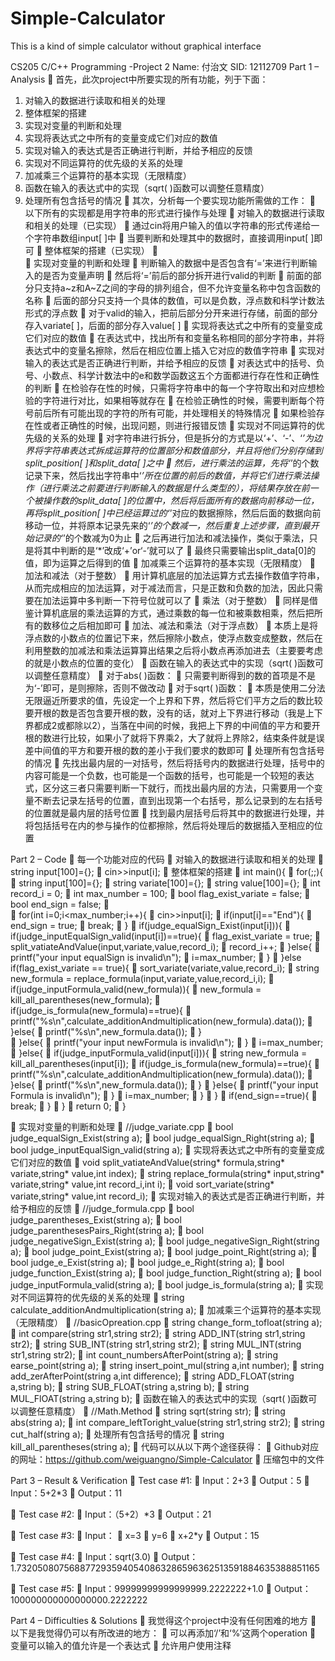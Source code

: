 # Simple-Calculator
This is a kind of simple calculator without graphical interface

CS205 C/C++ Programming -Project 2
Name: 付治文
SID: 12112709
Part 1 – Analysis
	首先，此次project中所要实现的所有功能，列于下面：
1. 对输入的数据进行读取和相关的处理
2. 整体框架的搭建
3. 实现对变量的判断和处理
4. 实现将表达式之中所有的变量变成它们对应的数值
5. 实现对输入的表达式是否正确进行判断，并给予相应的反馈
6. 实现对不同运算符的优先级的关系的处理
7. 加减乘三个运算符的基本实现（无限精度）
8. 函数在输入的表达式中的实现（sqrt( )函数可以调整任意精度）
9. 处理所有包含括号的情况
	其次，分析每一个要实现功能所需做的工作：
	以下所有的实现都是用字符串的形式进行操作与处理
	对输入的数据进行读取和相关的处理（已实现）
	通过cin将用户输入的值以字符串的形式传递给一个字符串数组input[ ]中
	当要判断和处理其中的数据时，直接调用input[ ]即可
	整体框架的搭建（已实现）
	 
	实现对变量的判断和处理
	判断输入的数据中是否包含有‘=’来进行判断输入的是否为变量声明
	然后将‘=’前后的部分拆开进行valid的判断
	前面的部分只支持a~z和A~Z之间的字母的排列组合，但不允许变量名称中包含函数的名称
	后面的部分只支持一个具体的数值，可以是负数，浮点数和科学计数法形式的浮点数
	对于valid的输入，把前后部分分开来进行存储，前面的部分存入variate[ ]，后面的部分存入value[ ]
	实现将表达式之中所有的变量变成它们对应的数值
	在表达式中，找出所有和变量名称相同的部分字符串，并将表达式中的变量名擦除，然后在相应位置上插入它对应的数值字符串
	实现对输入的表达式是否正确进行判断，并给予相应的反馈
	对表达式中的括号、负号、小数点、科学计数法中的e和数学函数这五个方面都进行存在性和正确性的判断
	在检验存在性的时候，只需将字符串中的每一个字符取出和对应想检验的字符进行对比，如果相等就存在
	在检验正确性的时候，需要判断每个符号前后所有可能出现的字符的所有可能，并处理相关的特殊情况
	如果检验存在性或者正确性的时候，出现问题，则进行报错反馈
	实现对不同运算符的优先级的关系的处理
	对字符串进行拆分，但是拆分的方式是以‘+’、‘-’、‘*’为边界将字符串表达式拆成运算符的位置部分和数值部分，并且将他们分别存储到split_position[ ]和split_data[ ]之中
	然后，进行乘法的运算，先将‘*’的个数记录下来，然后找出字符串中‘*’所在位置的前后的数值，并将它们进行乘法操作（进行乘法之前要进行判断输入的数据是什么类型的），将结果存放在前一个被操作数的split_data[ ]的位置中，然后将后面所有的数据向前移动一位，再将split_position[ ]中已经运算过的‘*’对应的数据擦除，然后后面的数据向前移动一位，并将原本记录先来的‘*’的个数减一，然后重复上述步骤，直到最开始记录的‘*’的个数减为0为止
	之后再进行加法和减法操作，类似于乘法，只是将其中判断的是‘*’改成‘+’or‘-’就可以了
	最终只需要输出split_data[0]的值，即为运算之后得到的值
	加减乘三个运算符的基本实现（无限精度）
	加法和减法（对于整数）
	用计算机底层的加法运算方式去操作数值字符串，从而完成相应的加法运算，对于减法而言，只是正数和负数的加法，因此只需要在加法运算中多判断一下符号位就可以了
	乘法（对于整数）
	同样是借鉴计算机底层的乘法运算的方式，通过乘数的每一位和被乘数相乘，然后把所有的数移位之后相加即可
	加法、减法和乘法（对于浮点数）
	本质上是将浮点数的小数点的位置记下来，然后擦除小数点，使浮点数变成整数，然后在利用整数的加减法和乘法运算算出结果之后将小数点再添加进去（主要要考虑的就是小数点的位置的变化）
	函数在输入的表达式中的实现（sqrt( )函数可以调整任意精度）
	对于abs( )函数：
	只需要判断得到的数的首项是不是为‘-’即可，是则擦除，否则不做改动
	对于sqrt( )函数：
	本质是使用二分法无限逼近所要求的值，先设定一个上界和下界，然后将它们平方之后的数比较要开根的数是否包含要开根的数，没有的话，就对上下界进行移动（我是上下界都成2或都除以2），当落在中间的时候，我把上下界的中间值的平方和要开根的数进行比较，如果小了就将下界乘2，大了就将上界除2，结束条件就是误差中间值的平方和要开根的数的差小于我们要求的数即可
	处理所有包含括号的情况 
	先找出最内层的一对括号，然后将括号内的数据进行处理，括号中的内容可能是一个负数，也可能是一个函数的括号，也可能是一个较短的表达式，区分这三者只需要判断一下就行，而找出最内层的方法，只需要用一个变量不断去记录左括号的位置，直到出现第一个右括号，那么记录到的左右括号的位置就是最内层的括号位置
	找到最内层括号后将其中的数据进行处理，并将包括括号在内的参与操作的位都擦除，然后将处理后的数据插入至相应的位置

Part 2 – Code
	每一个功能对应的代码
	对输入的数据进行读取和相关的处理
	string input[100]={};
	cin>>input[i];
	整体框架的搭建
	int main(){
	    for(;;){
	        string input[100]={};
	        string variate[100]={};
	        string value[100]={};
	        int record_i = 0;
	        int max_number = 100;
	        bool flag_exist_variate = false;
	        bool end_sign = false;
	
	        for(int i=0;i<max_number;i++){
	            cin>>input[i];
	            if(input[i]=="End"){
	                end_sign = true;
	                break;
	            }
	            if(judge_equalSign_Exist(input[i])){
	                if(judge_inputEqualSign_valid(input[i])==true){
	                    flag_exist_variate = true;
	                    split_vatiateAndValue(input,variate,value,record_i);
	                    record_i++;
	                }else{
	                    printf("your input equalSign is invalid\n");
	                    i=max_number;
	                }
	            }else if(flag_exist_variate == true){
	                sort_variate(variate,value,record_i);
	                string new_formula = replace_formula(input,variate,value,record_i,i);
	                if(judge_inputFormula_valid(new_formula)){
	                    new_formula = kill_all_parentheses(new_formula);
	                    if(judge_is_formula(new_formula)==true){
	                        printf("%s\n",calculate_additionAndmultiplication(new_formula).data());
	                    }else{
	                        printf("%s\n",new_formula.data());
	                    }               
	                }else{
	                    printf("your input newFormula is invalid\n");
	                }
	                i=max_number;
	            }else{
	                if(judge_inputFormula_valid(input[i])){
	                    string new_formula = kill_all_parentheses(input[i]);
	                    if(judge_is_formula(new_formula)==true){
	                        printf("%s\n",calculate_additionAndmultiplication(new_formula).data());
	                    }else{
	                        printf("%s\n",new_formula.data());
	                    }
	                }else{
	                    printf("your input Formula is invalid\n");
	                }
	                i=max_number;
	            }
	        }
	        if(end_sign==true){
	            break;
	        }
	    }
	    return 0;
	}

	实现对变量的判断和处理
	//judge_variate.cpp
	bool judge_equalSign_Exist(string a);
	bool judge_equalSign_Right(string a);
	bool judge_inputEqualSign_valid(string a);
	实现将表达式之中所有的变量变成它们对应的数值
	void split_vatiateAndValue(string* formula,string* variate,string* value,int index);
	string replace_formula(string* input,string* variate,string* value,int record_i,int i);
	void sort_variate(string* variate,string* value,int record_i);
	实现对输入的表达式是否正确进行判断，并给予相应的反馈
	//judge_formula.cpp
	bool judge_parentheses_Exist(string a);
	bool judge_parenthesesPairs_Right(string a);
	bool judge_negativeSign_Exist(string a);
	bool judge_negativeSign_Right(string a);
	bool judge_point_Exist(string a);
	bool judge_point_Right(string a);
	bool judge_e_Exist(string a);
	bool judge_e_Right(string a);
	bool judge_function_Exist(string a);
	bool judge_function_Right(string a);
	bool judge_inputFormula_valid(string a);
	bool judge_is_formula(string a);
	实现对不同运算符的优先级的关系的处理
	string calculate_additionAndmultiplication(string a);
	加减乘三个运算符的基本实现（无限精度）
	//basicOpreation.cpp
	string change_form_tofloat(string a);
	int compare(string str1,string str2);
	string ADD_INT(string str1,string str2);
	string SUB_INT(string str1,string str2);
	string MUL_INT(string str1,string str2);
	int count_numbersAfterPoint(string a);
	string earse_point(string a);
	string insert_point_mul(string a,int number);
	string add_zerAfterPoint(string a,int difference);
	string ADD_FLOAT(string a,string b);
	string SUB_FLOAT(string a,string b);
	string MUL_FlOAT(string a,string b);
	函数在输入的表达式中的实现（sqrt( )函数可以调整任意精度）
	//Math.Method
	string sqrt(string str);
	string abs(string a);
	int compare_leftToright_value(string str1,string str2);
	string cut_half(string a);
	处理所有包含括号的情况
	string kill_all_parentheses(string a);
	代码可以从以下两个途径获得：
	Github对应的网址：https://github.com/weiguangno/Simple-Calculator
	压缩包中的文件

Part 3 – Result & Verification
	Test case #1:
	Input：2+3
	Output：5
	Input：5+2*3
	Output：11
 
	Test case #2:
	Input：（5+2）*3
	Output：21
 
	Test case #3:
	Input：
	x=3
	y=6
	x+2*y
	Output：15
 
	Test case #4:
	Input：sqrt(3.0)
	Output：1.7320508075688772935940540863286596362513591884635388851165
 
	Test case #5:
	Input：99999999999999999.2222222+1.0
	Output：100000000000000000.2222222
 
Part 4 – Difficulties & Solutions
	我觉得这个project中没有任何困难的地方
	以下是我觉得仍可以有所改进的地方：
	可以再添加‘/’和‘%’这两个operation
	变量可以输入的值允许是一个表达式
	允许用户使用注释

